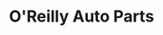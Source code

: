 ---
title: "O'Reilly Auto Parts"
url: /layton/oreilly-auto-parts-north-main-street/
shop: car parts
---